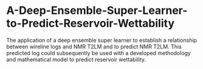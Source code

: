 # A-Deep-Ensemble-Super-Learner-to-Predict-Reservoir-Wettability
The application of a deep ensemble super learner to establish a relationship between wireline logs and NMR T2LM and to predict NMR T2LM. This predicted log could subsequently be used with a developed methodology and mathematical model to predict reservoir wettability.
